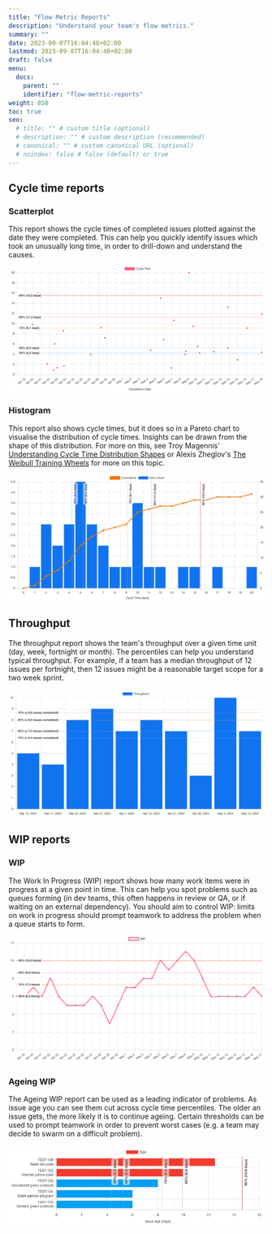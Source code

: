 ```yaml
---
title: "Flow Metric Reports"
description: "Understand your team's flow metrics."
summary: ""
date: 2023-09-07T16:04:48+02:00
lastmod: 2023-09-07T16:04:48+02:00
draft: false
menu:
  docs:
    parent: ""
    identifier: "flow-metric-reports"
weight: 850
toc: true
seo:
  # title: "" # custom title (optional)
  # description: "" # custom description (recommended)
  # canonical: "" # custom canonical URL (optional)
  # noindex: false # false (default) or true
---
```


## Cycle time reports

### Scatterplot

This report shows the cycle times of completed issues plotted against the date they were completed. This can help you quickly identify issues which took an unusually long time, in order to drill-down and understand the causes.

![Scatterplot](scatterplot.png)

### Histogram

This report also shows cycle times, but it does so in a Pareto chart to visualise the distribution of cycle times. Insights can be drawn from the shape of this distribution. For more on this, see Troy Magennis' [Understanding Cycle Time Distribution Shapes](https://observablehq.com/@troymagennis/understanding-cycle-time-distribution-shapes) or Alexis Zheglov's [The Weibull Training Wheels](https://connected-knowledge.com/2019/10/22/the-weibull-training-wheels/) for more on this topic.

![Histogram](histogram.png)

## Throughput

The throughput report shows the team's throughput over a given time unit (day, week, fortnight or month). The percentiles can help you understand typical throughput. For example, if a team has a median throughput of 12 issues per fortnight, then 12 issues might be a reasonable target scope for a two week sprint.

![Throughput](throughput.png)

## WIP reports

### WIP

The Work In Progress (WIP) report shows how many work items were in progress at a given point in time. This can help you spot problems such as queues forming (in dev teams, this often happens in review or QA, or if waiting on an external dependency). You should aim to control WIP: limits on work in progress should prompt teamwork to address the problem when a queue starts to form.

![WIP](wip.png)

### Ageing WIP

The Ageing WIP report can be used as a leading indicator of problems. As issue age you can see them cut across cycle time percentiles. The older an issue gets, the more likely it is to continue ageing. Certain thresholds can be used to prompt teamwork in order to prevent worst cases (e.g. a team may decide to swarm on a difficult problem).

![Ageing WIP](ageing-wip.png)
